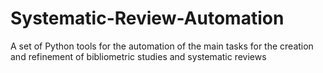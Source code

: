 # Systematic-Review-Automation
A set of Python tools for the automation of the main tasks for the creation and refinement of bibliometric studies and systematic reviews
